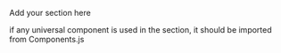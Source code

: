 Add your section here

if any universal component is used in the section, it should be imported from Components.js
